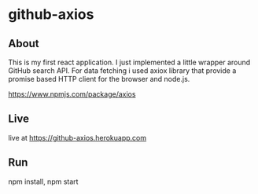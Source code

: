 # github-axios

## About

This is my first react application. I just implemented a little wrapper around GitHub search API. For data fetching i used axiox library that provide a promise based HTTP client for the browser and node.js.

https://www.npmjs.com/package/axios

## Live

live at https://github-axios.herokuapp.com

## Run

npm install, npm start
